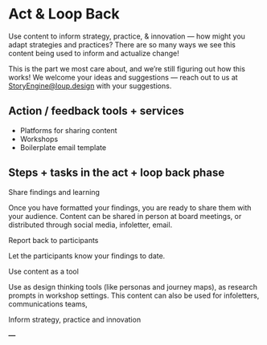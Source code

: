 # Act & Loop Back

Use content to inform strategy, practice, & innovation — how might you adapt strategies and practices? There are so many ways we see this content being used to inform and actualize change!

This is the part we most care about, and we’re still figuring out how this works! We welcome your ideas and suggestions — reach out to us at StoryEngine@loup.design with your suggestions.

## **Action / feedback tools + services**

* Platforms for sharing content
* Workshops
* Boilerplate email template

## **Steps + tasks in the act + loop back phase**

Share findings and learning

Once you have formatted your findings, you are ready to share them with your audience. Content can be shared in person at board meetings, or distributed through social media, infoletter, email.

Report back to participants

Let the participants know your findings to date.

Use content as a tool

Use as design thinking tools \(like personas and journey maps\), as research prompts in workshop settings. This content can also be used for infoletters, communications teams,

Inform strategy, practice and innovation

**—**


